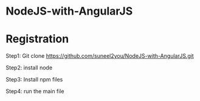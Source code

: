 # NodeJS-with-AngularJS
# Registration
Step1:
Git clone https://github.com/suneel2you/NodeJS-with-AngularJS.git

Step2:
install node 

Step3:
Install npm files

Step4: 
run the main file


